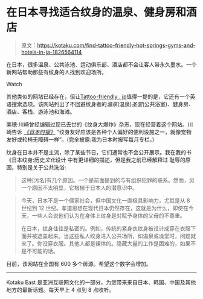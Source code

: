 # 在日本寻找适合纹身的温泉、健身房和酒店

> 原文：<https://kotaku.com/find-tattoo-friendly-hot-springs-gyms-and-hotels-in-ja-1826564114>

在日本，很多温泉、公共泳池、运动俱乐部、酒店都不会让客人带永久墨水。一个新网站帮助那些有纹身的人找到欢迎场所。

Watch

其他类似的网站已经存在，但让[Tattoo-friendly . jp](https://tattoo-friendly.jp/)值得一提的是，它还有一个英语搜索选项。该网站列出了不回避纹身者的*温泉*(温泉)*圣堂*(公共浴室)、健身房、酒店、客栈、游泳池和海滩。

美穂·川崎曾经编辑过现已去世的《纹身大爆炸》杂志，现在经营着这个网站。川崎告诉 [*《日本时报》*](https://www.japantimes.co.jp/?post_type=news&p=1424484#.WxZyyVMiOi4) “纹身友好应该是各种个人偏好的便利设施之一，就像宠物友好或轮椅无障碍一样”。(完全披露:我为日本时报写每月专栏。)

纹身在日本并不是主流，除了某些节日，它们通常也不会公开展示。我在我的书《日本纹身:历史*文化*设计 中有更详细的描述，但是我之前已经解释过 耻辱的原因，特别是关于公共洗浴:

> 这种[污名]有几个原因。一个是前面提到的与有组织犯罪的联系。然而，另一个原因不太明显，它根植于日本人的潜意识中。

> 今天，日本不是一个儒家社会，但中国文化一直极具影响力，尤其是从 8 世纪到 12 世纪。孝道思想在现代日本仍然存在，这就是为什么，即使在今天，一些人会说他们认为在身体上纹身是对赋予身体的父母的不尊重。
> 
> 在日本，纹身往往是私密的。例如，传统的紧身衣纹身被设计成穿在衣服下面并被遮盖起来。当这些私人纹身进入公共场所，如温泉或澡堂时，问题就来了。你没穿衣服。其他人都是裸体的。隐藏大量的工作是困难的，如果不是不可能的话。

目前，该网站在全国有 600 多个房源。希望这个数字会增加。

* * *

Kotaku East 是亚洲互联网文化的一部分，为您带来来自日本、韩国、中国及其他地方的最新话题。每天早上 4 点到 8 点收听。